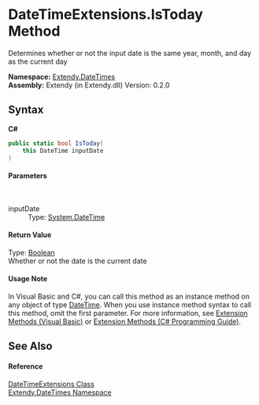 # DateTimeExtensions.IsToday Method 
 

Determines whether or not the input date is the same year, month, and day as the current day

**Namespace:**&nbsp;<a href="N_Extendy_DateTimes">Extendy.DateTimes</a><br />**Assembly:**&nbsp;Extendy (in Extendy.dll) Version: 0.2.0

## Syntax

**C#**<br />
``` C#
public static bool IsToday(
	this DateTime inputDate
)
```


#### Parameters
&nbsp;<dl><dt>inputDate</dt><dd>Type: <a href="https://docs.microsoft.com/dotnet/api/system.datetime" target="_blank">System.DateTime</a><br /></dd></dl>

#### Return Value
Type: <a href="https://docs.microsoft.com/dotnet/api/system.boolean" target="_blank">Boolean</a><br />Whether or not the date is the current date

#### Usage Note
In Visual Basic and C#, you can call this method as an instance method on any object of type <a href="https://docs.microsoft.com/dotnet/api/system.datetime" target="_blank">DateTime</a>. When you use instance method syntax to call this method, omit the first parameter. For more information, see <a href="https://docs.microsoft.com/dotnet/visual-basic/programming-guide/language-features/procedures/extension-methods">Extension Methods (Visual Basic)</a> or <a href="https://docs.microsoft.com/dotnet/csharp/programming-guide/classes-and-structs/extension-methods">Extension Methods (C# Programming Guide)</a>.

## See Also


#### Reference
<a href="T_Extendy_DateTimes_DateTimeExtensions">DateTimeExtensions Class</a><br /><a href="N_Extendy_DateTimes">Extendy.DateTimes Namespace</a><br />